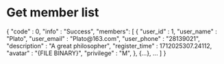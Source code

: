 # Get member list

<api-endpoint openapi-path="../cotalk.yaml" endpoint="/api/chat/{chatid}/members" method="GET">

<response type="200">

<sample>
{
    "code" : 0,
    "info" : "Success",
    "members": [
        {
            "user_id" : 1,
            "user_name" : "Plato",
            "user_email" : "Plato@163.com",
            "user_phone" : "28139021",
            "description" : "A great philosopher",
            "register_time" : 1712025307.24112,
            "avatar" : "{FILE BINARY}",
            "privilege" : "M",
        },
        {...},
        ...
    ]
}
</sample>

</response>

</api-endpoint>